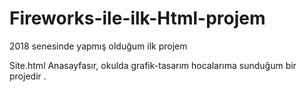 # Fireworks-ile-ilk-Html-projem
2018 senesinde yapmış olduğum ilk projem

Site.html Anasayfasır, okulda grafik-tasarım hocalarıma sunduğum bir projedir .
